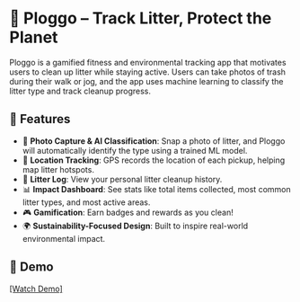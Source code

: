 # 🧹 Ploggo – Track Litter, Protect the Planet

Ploggo is a gamified fitness and environmental tracking app that motivates users to clean up litter while staying active. Users can take photos of trash during their walk or jog, and the app uses machine learning to classify the litter type and track cleanup progress.

## 🌟 Features

- 📸 **Photo Capture & AI Classification**: Snap a photo of litter, and Ploggo will automatically identify the type using a trained ML model.
- 📍 **Location Tracking**: GPS records the location of each pickup, helping map litter hotspots.
- 🧾 **Litter Log**: View your personal litter cleanup history.
- 📊 **Impact Dashboard**: See stats like total items collected, most common litter types, and most active areas.
- 🎮 **Gamification**: Earn badges and rewards as you clean!
- 🌍 **Sustainability-Focused Design**: Built to inspire real-world environmental impact.

## 🎥 Demo

[[Watch Demo]](https://youtu.be/tRiI0dYkT1Q?si=uGz5XgzHiLbqSs0Y)
